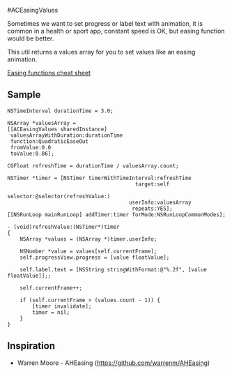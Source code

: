#ACEasingValues


Sometimes we want to set progress or label text with animation, it is common in a health or sport app, constant speed is OK, but easing function would be better.

This util returns a values array for you to set values like an easing animation.

[Easing functions cheat sheet](http://easings.net)


## Sample

```objc
NSTimeInterval durationTime = 3.0;
    
NSArray *valuesArray =
[[ACEasingValues sharedInstance]
 valuesArrayWithDuration:durationTime
 function:QuadraticEaseOut
 fromValue:0.0
 toValue:0.86];

CGFloat refreshTime = durationTime / valuesArray.count;

NSTimer *timer = [NSTimer timerWithTimeInterval:refreshTime
                                         target:self
                                       selector:@selector(refreshValue:)
                                       userInfo:valuesArray
                                        repeats:YES];
[[NSRunLoop mainRunLoop] addTimer:timer forMode:NSRunLoopCommonModes];
```

```objc
- (void)refreshValue:(NSTimer*)timer
{
    NSArray *values = (NSArray *)timer.userInfo;
    
    NSNumber *value = values[self.currentFrame];
    self.progressView.progress = [value floatValue];
    
    self.label.text = [NSString stringWithFormat:@"%.2f", [value floatValue]];;
    
    self.currentFrame++;
    
    if (self.currentFrame > (values.count - 1)) {
        [timer invalidate];
        timer = nil;
    }
}
```

## Inspiration

* Warren Moore - AHEasing (https://github.com/warrenm/AHEasing)

